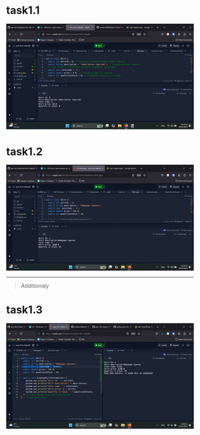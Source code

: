 # task1.1
![task1.1](https://github.com/ppc-ntu-khpi/java-first-Adey4k/blob/main/Solution/task1.1.png "task1.1")

# task1.2
![task1.2](https://github.com/ppc-ntu-khpi/java-first-Adey4k/blob/main/Solution/task1.2.png "task1.2")
  
___
>*Additionaly*
# task1.3
![task1.3](https://github.com/ppc-ntu-khpi/java-first-Adey4k/blob/main/Solution/task1.3.png "task1.3")
